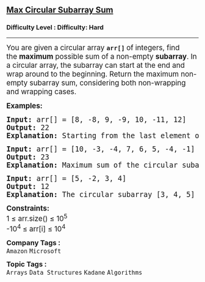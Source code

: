 <h2><a href="https://www.geeksforgeeks.org/problems/max-circular-subarray-sum-1587115620/1?_gl=1*1h8vs76*_up*MQ..*_gs*MQ..&gclid=CjwKCAjw--K_BhB5EiwAuwYoylK5XzDwQqyzmbeNyd6lbwEki04LPSPJ3QfSMrU-U2MbFA0DRoegrBoCPiYQAvD_BwE&gbraid=0AAAAAC9yBkDs_DoJKxMS1sI6NNYmbwb_h">Max Circular Subarray Sum</a></h2><h3>Difficulty Level : Difficulty: Hard</h3><hr><div class="problems_problem_content__Xm_eO"><p><span style="font-size: 14pt;">You are given a circular array&nbsp;<strong><code data-start="48" data-end="55">arr[]</code>&nbsp;</strong>of integers, find the&nbsp;<strong>maximum</strong>&nbsp;possible sum of a non-empty&nbsp;<strong>subarray</strong>. In a circular array, the subarray can start at the end and wrap around to the beginning. Return the maximum non-empty subarray sum, considering both non-wrapping and wrapping cases.</span></p>
<p><span style="font-size: 14pt;"><strong>Examples:</strong></span></p>
<pre><span style="font-size: 14pt;"><strong>Input: </strong>arr[] = [8, -8, 9, -9, 10, -11, 12]
<strong>Output: </strong>22<strong>
Explanation: </strong>Starting from the last element of the array, i.e, 12, and moving in a circular fashion, we have max subarray as 12, 8, -8, 9, -9, 10, which gives maximum sum as 22.</span></pre>
<pre><span style="font-size: 14pt;"><strong>Input: </strong>arr[] = [10, -3, -4, 7, 6, 5, -4, -1]
<strong>Output: </strong>23<strong>
Explanation: </strong>Maximum sum of the circular subarray is 23. The subarray is [7, 6, 5, -4, -1, 10].<br></span></pre>
<pre><span style="font-size: 14pt;"><strong>Input: </strong>arr[] = [5, -2, 3, 4]</span><br><span style="font-size: 14pt;"><strong>Output: </strong>12<strong>
Explanation: </strong>The circular subarray [3, 4, 5] gives the maximum sum of 12.</span></pre>
<p><span style="font-size: 14pt;"><strong>Constraints:</strong><br>1 ≤ arr.size() ≤ 10<sup>5</sup><br>-10<sup>4 </sup>≤ arr[i] ≤ 10<sup>4</sup></span></p></div><p><span style=font-size:18px><strong>Company Tags : </strong><br><code>Amazon</code>&nbsp;<code>Microsoft</code>&nbsp;<br><p><span style=font-size:18px><strong>Topic Tags : </strong><br><code>Arrays</code>&nbsp;<code>Data Structures</code>&nbsp;<code>Kadane</code>&nbsp;<code>Algorithms</code>&nbsp;